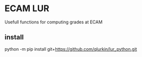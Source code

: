 # ECAM LUR

Usefull functions for computing grades at ECAM

## install

python -m pip install git+https://github.com/qlurkin/lur_python.git
